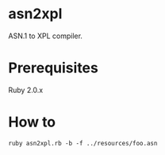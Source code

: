 asn2xpl
=======

ASN.1 to XPL compiler.


Prerequisites
=============

Ruby 2.0.x


How to
======

```
ruby asn2xpl.rb -b -f ../resources/foo.asn
```
